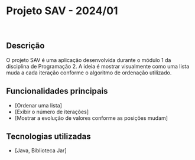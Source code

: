# Projeto SAV - 2024/01
<br>

## Descrição
O projeto SAV é uma aplicação desenvolvida durante o módulo 1 da disciplina de Programação 2. A ideia é mostrar visualmente como uma lista muda a cada iteração conforme o algoritmo de ordenação  utilizado.

## Funcionalidades principais
- [Ordenar uma lista]
- [Exibir o número de iterações]
- [Mostrar a evolução de valores conforme as posições mudam]

## Tecnologias utilizadas
- [Java, Biblioteca Jar]
